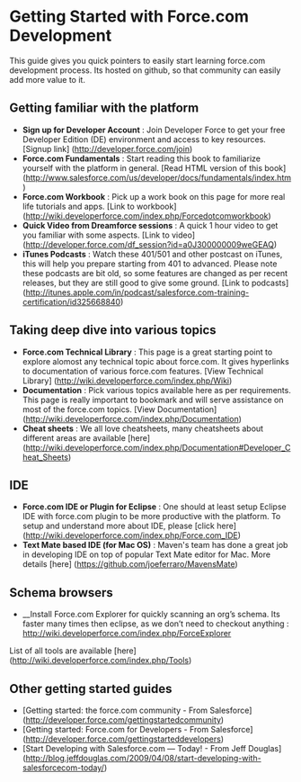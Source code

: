 # Getting Started with Force.com Development
This guide gives you quick pointers to easily start learning force.com development process. Its hosted on github, so that community can easily add more value to it. 
 

## Getting familiar with the platform
 * __Sign up for Developer Account__ : Join Developer Force to get your free Developer Edition (DE) environment and access to key resources. [Signup link] (http://developer.force.com/join) 
 * __Force.com Fundamentals__ : Start reading this book to familiarize yourself with the platform in general. [Read HTML version of this book] (http://www.salesforce.com/us/developer/docs/fundamentals/index.htm)
 * __Force.com Workbook__ : Pick up a work book on this page for more real life tutorials and apps. [Link to workbook] (http://wiki.developerforce.com/index.php/Forcedotcomworkbook)
 * __Quick Video from Dreamforce sessions__ : A quick 1 hour video to get you familiar with some aspects. [Link to video] (http://developer.force.com/df_session?id=a0J300000009weGEAQ)
 * __iTunes Podcasts__ : Watch these 401/501 and other postcast on iTunes, this will help you prepare starting from 401 to advanced. Please note these podcasts are bit old, so some features are changed as per recent releases, but they are still good to give some ground. [Link to podcasts] (http://itunes.apple.com/in/podcast/salesforce.com-training-certification/id325668840)
                                                   
## Taking deep dive into various topics 
 * __Force.com Technical Library__ : This page is a great starting point to explore alomost any technical topic about force.com. It gives hyperlinks to documentation of various force.com features. [View Technical Library] (http://wiki.developerforce.com/index.php/Wiki)
 * __Documentation__ : Pick various topics available here as per requirements. This page is really important to bookmark and will serve assistance on most of the force.com topics. [View Documentation] (http://wiki.developerforce.com/index.php/Documentation) 
 * __Cheat sheets__ : We all love cheatsheets, many cheatsheets about different areas are available [here] (http://wiki.developerforce.com/index.php/Documentation#Developer_Cheat_Sheets)                                              

## IDE 
 * __Force.com IDE or Plugin for Eclipse__ : One should at least setup Eclipse IDE with force.com plugin to be more productive with the platform. To setup and understand more about IDE, please [click here] (http://wiki.developerforce.com/index.php/Force.com_IDE) 
 * __Text Mate based IDE (for Mac OS)__ : Maven's team has done a great job in developing IDE on top of popular Text Mate editor for Mac. More details [here] (https://github.com/joeferraro/MavensMate)  

## Schema browsers
* __Install Force.com Explorer for quickly scanning an org’s schema. Its faster many times then eclipse, as we don’t need to checkout anything : http://wiki.developerforce.com/index.php/ForceExplorer 

List of all tools are available [here] (http://wiki.developerforce.com/index.php/Tools)

## Other getting started guides
 * [Getting started: the force.com community - From Salesforce] (http://developer.force.com/gettingstartedcommunity)
 * [Getting started: Force.com for Developers - From Salesforce] (http://developer.force.com/gettingstarteddevelopers)
 * [Start Developing with Salesforce.com — Today! - From Jeff Douglas] (http://blog.jeffdouglas.com/2009/04/08/start-developing-with-salesforcecom-today/)
